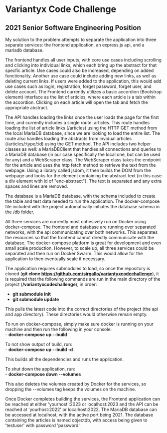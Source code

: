 # Variantyx Code Challenge 
## 2021 Senior Software Engineering Position

My solution to the problem attempts to separate the application into three separate services: the frontend application, an express.js api, and a mariadb database. 

The frontend handles all user inputs, with core use cases including scrolling and clicking into individual links, which each bring up the abstract for that specfic article. Use cases could also be increased, depending on added functionality. Another use case could include adding new links, as well as deleting current links. If users were added to the application, this would add use cases such as login, registration, forget password, forget user, and delete account. The Frontend currently utilizes a basic accordion (Bootstrap element) interface as the list of articles, where each article is a tab within the accordion. Clicking on each article will open the tab and fetch the appropriate abstract.

The API handles loading the links once the user loads the page for the first time, and currently includes a single route: articles. This route handles loading the list of article links (/articles) using the HTTP GET method from the local MariaDB database, since we are looking to load the entire list. The route also handles loading the abstracts from invidual articles (/articles/:type/:id) using the GET method. The API includes two helper classes as well: a MariaDBClient that handles all connections and queries to a MariaDB database (in our case specifically the local one, but can be used for any) and a WebScraper class. The WebScraper class takes the endpoint for the article and uses the http fetch method to retrieve the text from the webpage. Using a library called jsdom, it then builds the DOM from the webpage and looks for the element containing the abstract text (in this case a div element with id of "enc-abstract"). The text is separated and any extra spaces and lines are removed. 

The database is a MariaDB database, with the schema included to create the table and test data needed to run the application. The docker-compose file included with the project automatically initiates the database schema in the /db folder.

All three services are currently most cohesively run on Docker using docker-compose. The frontend and database are running over separated networks, with the api communicating over both networks. This separates the resources so that the frontend cannot directly communicate with the database. The docker-compose platform is great for development and even small scale production. However, to scale up, all three services could be separated and then run on Docker Swarm. This would allow for the application to then eventually scale if necessary.

The application requires submodules to load, so once the repository is cloned (**git clone https://github.com/sirgallo/variantyxcodechallenge**), it is required that the following commands are run in the main directory of the project (**/variantyxcodechallenge**), in order:<br />
- **git submodule init**
- **git submodule update**

This pulls the latest code into the correct directories of the project (the api and app directory). These directories would otherwise remain empty.

To run on docker-compose, simply make sure docker is running on your machine and then run the following in your console:<br />
    - **docker-compose up --build**<br />

To not show output of build, run:<br />
    - **docker-compose up --build -d**<br />

This builds all the dependencies and runs the application.

To shut down the application, run:<br />
    - **docker-compose down --volumes**<br />

This also deletes the volumes created by Docker for the services, so dropping the --volumes tag keeps the volumes on the machine.

Once Docker completes building the services, the Frontend application can be reached at either 'yourhost':2023 or localhost:2023 and the API can be reached at 'yourhost:2022' or localhost:2022. The MariaDB database can be accessed at localhost, with the active port being 2021. The database containing the articles is named objectdb, with access being given to 'testuser' with password 'password'.